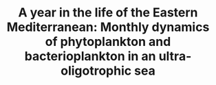 ---
title: "A year in the life of the Eastern Mediterranean: Monthly dynamics of phytoplankton and bacterioplankton in an ultra-oligotrophic sea"
authors: "Reich, T., T. Ben-Ezra, N. Belkin, A. Tsemel, D. Aharonovich, D. Roth-Rosenberg, S. Givati, O. Bialik, B. Herut, I. Berman-Frank, M. Frada, M. D. Krom, Y. Lehahn, E. Rahav, D. Sher"
journal: "Deep Sea Research Part I: Oceanographic Research Papers"
volume: "182"
pages: "103720"
year: 2022
doi: "10.1016/j.dsr.2022.103720"
url: "https://doi.org/10.1016/j.dsr.2022.103720"
pdf: false
openAccess: false
abstract: ""
keywords: ["Eastern Mediterranean", "phytoplankton", "bacterioplankton", "ultra-oligotrophic", "seasonal dynamics"]
featured: false
---